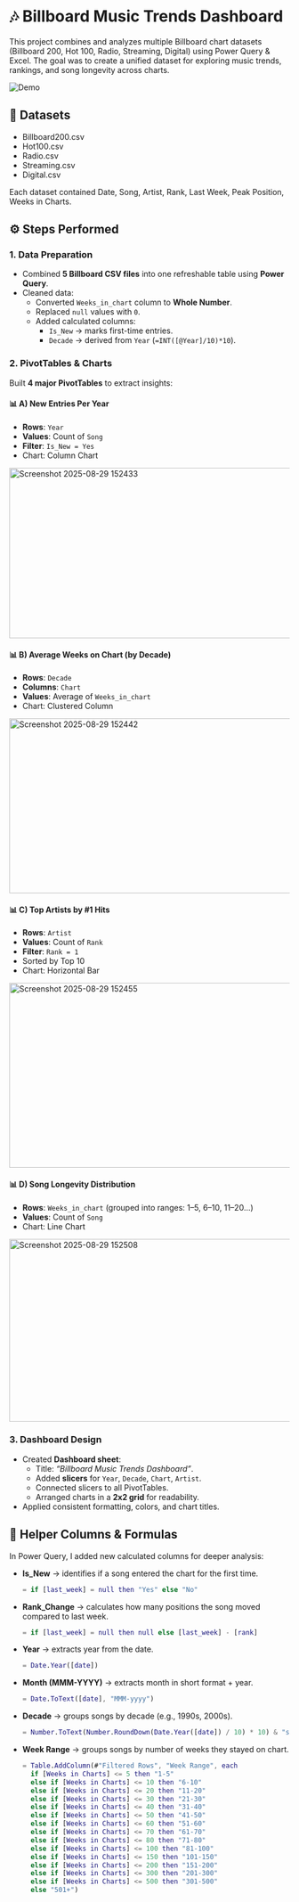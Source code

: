 # 🎶 Billboard Music Trends Dashboard

This project combines and analyzes multiple Billboard chart datasets (Billboard 200, Hot 100, Radio, Streaming, Digital) using Power Query & Excel. The goal was to create a unified dataset for exploring music trends, rankings, and song longevity across charts.

![Demo](https://github.com/user-attachments/assets/b7478bf8-c765-44c3-9188-1ba74ab7738b)

## 📂 Datasets

- Billboard200.csv
- Hot100.csv
-  Radio.csv
- Streaming.csv
- Digital.csv

Each dataset contained Date, Song, Artist, Rank, Last Week, Peak Position, Weeks in Charts.

## ⚙️ Steps Performed

### 1. Data Preparation
- Combined **5 Billboard CSV files** into one refreshable table using **Power Query**.
- Cleaned data:
  - Converted `Weeks_in_chart` column to **Whole Number**.
  - Replaced `null` values with `0`.
  - Added calculated columns:
    - `Is_New` → marks first-time entries.
    - `Decade` → derived from `Year` (`=INT([@Year]/10)*10`).

### 2. PivotTables & Charts
Built **4 major PivotTables** to extract insights:

#### 📊 A) New Entries Per Year
- **Rows**: `Year`  
- **Values**: Count of `Song`  
- **Filter**: `Is_New = Yes`  
- Chart: Column Chart

<img width="684" height="306" alt="Screenshot 2025-08-29 152433" src="https://github.com/user-attachments/assets/b56b2521-ea7c-43f9-be68-a342779aea6f" />

#### 📊 B) Average Weeks on Chart (by Decade)
- **Rows**: `Decade`  
- **Columns**: `Chart`  
- **Values**: Average of `Weeks_in_chart`  
- Chart: Clustered Column  

<img width="691" height="314" alt="Screenshot 2025-08-29 152442" src="https://github.com/user-attachments/assets/098b8cd2-4244-4bb6-8577-7638e43fd138" />

#### 📊 C) Top Artists by #1 Hits
- **Rows**: `Artist`  
- **Values**: Count of `Rank`  
- **Filter**: `Rank = 1`  
- Sorted by Top 10  
- Chart: Horizontal Bar  

<img width="687" height="332" alt="Screenshot 2025-08-29 152455" src="https://github.com/user-attachments/assets/3484457a-3b5d-447e-8fc1-2eb7ec77b588" />

#### 📊 D) Song Longevity Distribution
- **Rows**: `Weeks_in_chart` (grouped into ranges: 1–5, 6–10, 11–20…)  
- **Values**: Count of `Song`  
- Chart: Line Chart  

<img width="694" height="328" alt="Screenshot 2025-08-29 152508" src="https://github.com/user-attachments/assets/cc546f62-25b6-43ec-b611-7fdfde4cf527" />

### 3. Dashboard Design
- Created **Dashboard sheet**:
  - Title: *“Billboard Music Trends Dashboard”*.
  - Added **slicers** for `Year`, `Decade`, `Chart`, `Artist`.
  - Connected slicers to all PivotTables.
  - Arranged charts in a **2x2 grid** for readability.
- Applied consistent formatting, colors, and chart titles.

## 🔢 Helper Columns & Formulas
In Power Query, I added new calculated columns for deeper analysis:

* **Is\_New** → identifies if a song entered the chart for the first time.

  ```m
  = if [last_week] = null then "Yes" else "No"
  ```

* **Rank\_Change** → calculates how many positions the song moved compared to last week.

  ```m
  = if [last_week] = null then null else [last_week] - [rank]
  ```

* **Year** → extracts year from the date.

  ```m
  = Date.Year([date])
  ```

* **Month (MMM-YYYY)** → extracts month in short format + year.

  ```m
  = Date.ToText([date], "MMM-yyyy")
  ```

* **Decade** → groups songs by decade (e.g., 1990s, 2000s).

  ```m
  = Number.ToText(Number.RoundDown(Date.Year([date]) / 10) * 10) & "s"
  ```

* **Week Range** → groups songs by number of weeks they stayed on chart.

  ```m
  = Table.AddColumn(#"Filtered Rows", "Week Range", each 
    if [Weeks in Charts] <= 5 then "1-5"
    else if [Weeks in Charts] <= 10 then "6-10"
    else if [Weeks in Charts] <= 20 then "11-20"
    else if [Weeks in Charts] <= 30 then "21-30"
    else if [Weeks in Charts] <= 40 then "31-40"
    else if [Weeks in Charts] <= 50 then "41-50"
    else if [Weeks in Charts] <= 60 then "51-60"
    else if [Weeks in Charts] <= 70 then "61-70"
    else if [Weeks in Charts] <= 80 then "71-80"
    else if [Weeks in Charts] <= 100 then "81-100"
    else if [Weeks in Charts] <= 150 then "101-150"
    else if [Weeks in Charts] <= 200 then "151-200"
    else if [Weeks in Charts] <= 300 then "201-300"
    else if [Weeks in Charts] <= 500 then "301-500"
    else "501+")
  ```
